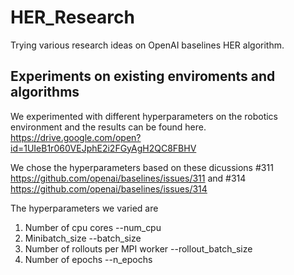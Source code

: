 # HER_Research
Trying various research ideas on OpenAI baselines HER algorithm.


## Experiments on existing enviroments and algorithms
We experimented with different hyperparameters on the robotics environment and the results can be found here. 
https://drive.google.com/open?id=1UIeB1r060VEJphE2i2FGyAgH2QC8FBHV 

We chose the hyperparameters based on these dicussions #311 https://github.com/openai/baselines/issues/311 and #314 https://github.com/openai/baselines/issues/314

The hyperparameters we varied are 
1. Number of cpu cores --num_cpu 
2. Minibatch_size --batch_size 
3. Number of rollouts per MPI worker --rollout_batch_size 
4. Number of epochs --n_epochs

